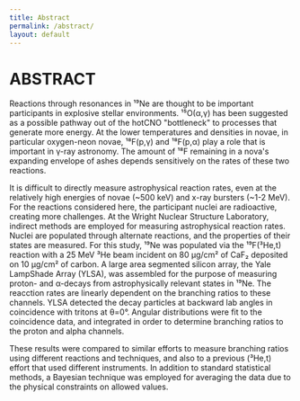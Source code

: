 ```yaml
---
title: Abstract
permalink: /abstract/
layout: default
---
```


# ABSTRACT

Reactions through resonances in ¹⁹Ne are thought to be important participants
in explosive stellar environments. <span class="nowrap">¹⁵O(α,γ)</span> has
been suggested as a possible pathway out of the hotCNO "bottleneck" to
processes that generate more energy. At the lower temperatures and densities
in novae, in particular oxygen-neon novae,
<span class="nowrap">¹⁸F(p,γ)</span> and  <span class="nowrap">¹⁸F(p,α)</span>
play a role that is important in γ-ray astronomy. The amount of ¹⁸F remaining
in a nova's expanding envelope of ashes depends sensitively on the rates of
these two reactions.

It is difficult to directly measure astrophysical reaction rates, even at the
relatively high energies of novae (~500 keV) and x-ray bursters (~1-2 MeV).
For the reactions considered here, the participant nuclei are radioactive, 
creating more challenges. At the Wright Nuclear Structure Laboratory, indirect
methods are employed for measuring astrophysical reaction rates. Nuclei are
populated through alternate reactions, and the properties of their states are
measured. For this study, ¹⁹Ne was populated via the
<span class="nowrap">¹⁹F(³He,t)</span> reaction with a 25 MeV
³He beam incident on 80 μg/cm² of CaF₂ deposited on 10 μg/cm² of carbon. A
large area segmented silicon array, the Yale LampShade Array (YLSA), was
assembled for the purpose of measuring proton- and α-decays from
astrophysically relevant states in ¹⁹Ne. The reacction rates are linearly
dependent on the branching ratios to these channels. YLSA detected the decay
particles at backward lab angles in coincidence with tritons at θ=0°. Angular
distributions were fit to the coincidence data, and integrated in order to
determine branching ratios to the proton and alpha channels.

These results were compared to similar efforts to measure branching ratios
using different reactions and techniques, and also to a previous
<span class="nowrap">(³He,t)</span> effort that used different instruments. In
addition to standard statistical methods, a Bayesian technique was employed
for averaging the data due to the physical constraints on allowed values.